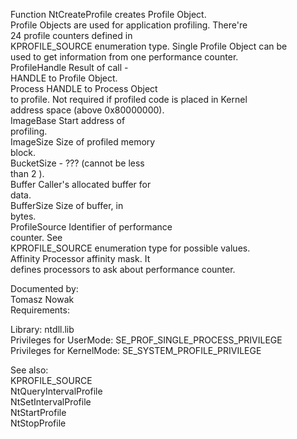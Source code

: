 Function NtCreateProfile creates Profile Object. \
Profile Objects are used for application profiling. There're \
24 profile counters defined in \
KPROFILE\_SOURCE enumeration type. Single Profile Object can be \
used to get information from one performance counter. \
ProfileHandle Result of call \- \
HANDLE to Profile Object. \
Process HANDLE to Process Object \
to profile. Not required if profiled code is placed in Kernel \
address space \(above 0x80000000\). \
ImageBase Start address of \
profiling. \
ImageSize Size of profiled memory \
block. \
BucketSize \- ??? \(cannot be less \
than 2 \). \
Buffer Caller's allocated buffer for \
data. \
BufferSize Size of buffer, in \
bytes. \
ProfileSource Identifier of performance \
counter. See \
KPROFILE\_SOURCE enumeration type for possible values. \
Affinity Processor affinity mask. It \
defines processors to ask about performance counter.

Documented by: \
Tomasz Nowak \
Requirements:

Library: ntdll.lib \
Privileges for UserMode: SE\_PROF\_SINGLE\_PROCESS\_PRIVILEGE \
Privileges for KernelMode: SE\_SYSTEM\_PROFILE\_PRIVILEGE

See also: \
KPROFILE\_SOURCE \
NtQueryIntervalProfile \
NtSetIntervalProfile \
NtStartProfile \
NtStopProfile
